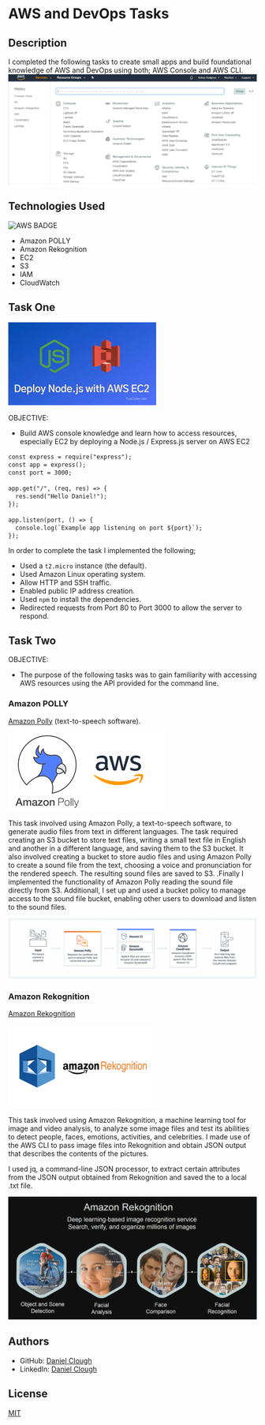 # AWS and DevOps Tasks

## Description

I completed the following tasks to create small apps and build foundational knowledge of AWS and DevOps using both; AWS Console and AWS CLI.
![](images/aws.png)

## Technologies Used

![AWS BADGE](https://img.shields.io/badge/Amazon_AWS-FF9900?style=for-the-badge&logo=amazonaws&logoColor=white)

- Amazon POLLY
- Amazon Rekognition
- EC2
- S3
- IAM
- CloudWatch

## Task One

![](images/NODE-EXP.jpeg)

OBJECTIVE:

- Build AWS console knowledge and learn how to access resources, especially EC2 by deploying a Node.js / Express.js server on AWS EC2

```node
const express = require("express");
const app = express();
const port = 3000;

app.get("/", (req, res) => {
  res.send("Hello Daniel!");
});

app.listen(port, () => {
  console.log(`Example app listening on port ${port}`);
});
```

In order to complete the task I implemented the following;

- Used a `t2.micro` instance (the default).
- Used Amazon Linux operating system.
- Allow HTTP and SSH traffic.
- Enabled public IP address creation.
- Used `npm` to install the dependencies.
- Redirected requests from Port 80 to Port 3000 to allow the server to respond.

## Task Two

OBJECTIVE:

- The purpose of the following tasks was to gain familiarity with accessing AWS resources using the API provided for the command line.

### Amazon POLLY

[Amazon Polly](https://aws.amazon.com/polly/) (text-to-speech software).

![](images/POLLY-LOGO.png)

This task involved using Amazon Polly, a text-to-speech software, to generate audio files from text in different languages.
The task required creating an S3 bucket to store text files, writing a small text file in English and another in a different language, and saving them to the S3 bucket.
It also involved creating a bucket to store audio files and using Amazon Polly to create a sound file from the text, choosing a voice and pronunciation for the rendered speech. The resulting sound files are saved to S3.
.Finally I implemented the functionality of Amazon Polly reading the sound file directly from S3. Additionall, I set up and used a bucket policy to manage access to the sound file bucket, enabling other users to download and listen to the sound files.

![](images/POLLY.png)

### Amazon Rekognition

[Amazon Rekognition](https://aws.amazon.com/rekognition/)

![](images/REKOG-LOGO.png)

This task involved using Amazon Rekognition, a machine learning tool for image and video analysis, to analyze some image files and test its abilities to detect people, faces, emotions, activities, and celebrities. I made use of the AWS CLI to pass image files into Rekognition and obtain JSON output that describes the contents of the pictures.

I used jq, a command-line JSON processor, to extract certain attributes from the JSON output obtained from Rekognition and saved the to a local .txt file.

![](images/REKOG.webp)

## Authors

- GitHub: [Daniel Clough](https://github.com/daniellee862)
- LinkedIn: [Daniel Clough](https://www.linkedin.com/in/danielclough86/)

## License

[MIT](https://choosealicense.com/licenses/mit/)
